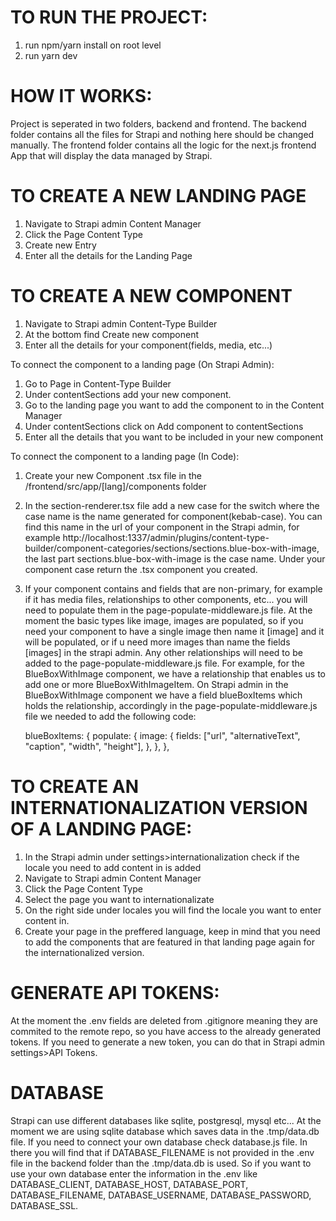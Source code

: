 # TO RUN THE PROJECT:
1. run npm/yarn install on root level
2. run yarn dev

# HOW IT WORKS:
Project is seperated in two folders, backend and frontend.
The backend folder contains all the files for Strapi and nothing here should be changed manually.
The frontend folder contains all the logic for the next.js frontend App that will display the data managed by Strapi.

# TO CREATE A NEW LANDING PAGE
1. Navigate to Strapi admin Content Manager
2. Click the Page Content Type
3. Create new Entry
4. Enter all the details for the Landing Page

# TO CREATE A NEW COMPONENT
1. Navigate to Strapi admin Content-Type Builder
2. At the bottom find Create new component
3. Enter all the details for your component(fields, media, etc...)

To connect the component to a landing page (On Strapi Admin):
1. Go to Page in Content-Type Builder
2. Under contentSections add your new component.
3. Go to the landing page you want to add the component to in the Content Manager
4. Under contentSections click on Add component to contentSections
5. Enter all the details that you want to be included in your new component

To connect the component to a landing page (In Code):
1. Create your new Component .tsx file in the /frontend/src/app/[lang]/components folder
2. In the section-renderer.tsx file add a new case for the switch where the case name is the name generated for component(kebab-case). You can find this name in the url of your component in the Strapi admin, for example http://localhost:1337/admin/plugins/content-type-builder/component-categories/sections/sections.blue-box-with-image, the last part sections.blue-box-with-image is the case name. Under your component case return the .tsx component you created.
3. If your component contains and fields that are non-primary, for example if it has media files, relationships to other components, etc... you will need to populate them in the page-populate-middleware.js file. At the moment the basic types like image, images are populated, so if you need your component to have a single image then name it [image] and it will be populated, or if u need more images than name the fields [images] in the strapi admin. Any other relationships will need to be added to the page-populate-middleware.js file. For example, for the BlueBoxWithImage component, we have a relationship that enables us to add one or more BlueBoxWithImageItem. On Strapi admin in the BlueBoxWithImage component we have a field blueBoxItems which holds the relationship, accordingly in the page-populate-middleware.js file we needed to add the following code:

    blueBoxItems: {
        populate: {
          image: {
            fields: ["url", "alternativeText", "caption", "width", "height"],
          },
        },
    },

# TO CREATE AN INTERNATIONALIZATION VERSION OF A LANDING PAGE:
1. In the Strapi admin under settings>internationalization check if the locale you need to add content in is added
2. Navigate to Strapi admin Content Manager
3. Click the Page Content Type
4. Select the page you want to internationalizate
5. On the right side under locales you will find the locale you want to enter content in.
6. Create your page in the preffered language, keep in mind that you need to add the components that are featured in that landing page again for the internationalized version.

# GENERATE API TOKENS:
At the moment the .env fields are deleted from .gitignore meaning they are commited to the remote repo, so you have access to the already generated tokens. If you need to generate a new token, you can do that in Strapi admin settings>API Tokens.

# DATABASE
Strapi can use different databases like sqlite, postgresql, mysql etc...
At the moment we are using sqlite database which saves data in the .tmp/data.db file. If you need to connect your own database check database.js file. In there you will find that if DATABASE_FILENAME is not provided in the .env file in the backend folder than the .tmp/data.db is used. So if you want to use your own database enter the information in the .env like DATABASE_CLIENT, DATABASE_HOST, DATABASE_PORT, DATABASE_FILENAME, DATABASE_USERNAME, DATABASE_PASSWORD, DATABASE_SSL.





